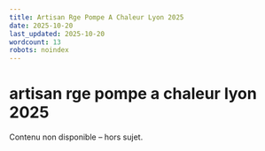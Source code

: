 ```yaml
---
title: Artisan Rge Pompe A Chaleur Lyon 2025
date: 2025-10-20
last_updated: 2025-10-20
wordcount: 13
robots: noindex
---
```


# artisan rge pompe a chaleur lyon 2025

Contenu non disponible – hors sujet.